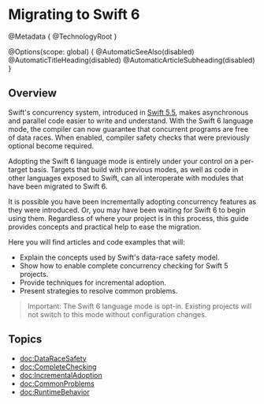 # Migrating to Swift 6

@Metadata {
  @TechnologyRoot
}

@Options(scope: global) {
  @AutomaticSeeAlso(disabled)
  @AutomaticTitleHeading(disabled)
  @AutomaticArticleSubheading(disabled)
}

## Overview

Swift's concurrency system, introduced in [Swift 5.5](https://www.swift.org/blog/swift-5.5-released/),
makes asynchronous and parallel code easier to write and understand.
With the Swift 6 language mode, the compiler can now 
guarantee that concurrent programs are free of data races.
When enabled, compiler safety checks that were
previously optional become required.

Adopting the Swift 6 language mode is entirely under your control
on a per-target basis.
Targets that build with previous modes, as well as code in other
languages exposed to Swift, can all interoperate with
modules that have been migrated to Swift 6.

It is possible you have been incrementally adopting concurrency features
as they were introduced.
Or, you may have been waiting for Swift 6 to begin using them.
Regardless of where your project is in this process, this guide provides
concepts and practical help to ease the migration.

Here you will find articles and code examples that will:

- Explain the concepts used by Swift's data-race safety model.
- Show how to enable complete concurrency checking for Swift 5 projects.
- Provide techniques for incremental adoption.
- Present strategies to resolve common problems.

> Important: The Swift 6 language mode is opt-in.
Existing projects will not switch to this mode without configuration changes.

## Topics

- <doc:DataRaceSafety>
- <doc:CompleteChecking>
- <doc:IncrementalAdoption>
- <doc:CommonProblems>
- <doc:RuntimeBehavior>
